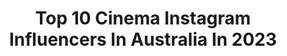 ---
title: Top 10 Cinema Instagram Influencers In Australia In 2023
description: >-
  Find top cinema Instagram influencers in Australia in 2023. Most popular hashtags: #penguinbloommovie #x50pro #s15.
platform: Instagram
hits: 71
text_top: Discover the most popular Instagram influencers on inBeat.
text_bottom: Our search engine has 71 Instagram influencers like this in Australia for you to collaborate.
profiles:
  - username: "benizzard"
    fullname: >-
      Ben Izzard
    bio: >-
      Cinematographer Canberra, AUS admin@benizzard.com
    location: "Australia"
    followers: 5161
    engagement: 1144
    commentsToLikes: 0.059738
    id: ck5hjxhfwhf5j0i11ke48hq36
    verified: false
    hashtags: "#dronefromhomeffa"
  - username: "jaxonfoale"
    fullname: >-
      Jek
    bio: >-
      Party til' you're farty 📺📽🆒🇦🇺 Cinematographer📍Perth/Goldcoast. Business: @dropmediacreative New Vlog¥¥
    location: "Australia"
    followers: 39268
    engagement: 196
    commentsToLikes: 0.016633
    id: ck0tuyup599ro0i19hyz8tfru
    verified: false
    hashtags: "#yehaww, #wuffin, #goboom, #ad"
  - username: "guillaumecornetfilms"
    fullname: >-
      Guillaume Cornet
    bio: >-
      🎥 Plant Powered Filmmaker 🎬 Cinematographer and founder @bluumediahouse 📍Currently creating on the Gold Coast w/ @emmaceolin
    location: "Australia"
    followers: 22615
    engagement: 459
    commentsToLikes: 0.018142
    id: ck5zoe65iqcyo0i14fqresuem
    verified: false
    hashtags: "#shotonvivo, #x50pro, #ad, #sony1224g"
  - username: "lexcello"
    fullname: >-
      Alexandra Adoncello
    bio: >-
      CINEMATOGRAPHER BOOKINGS - Contact below
    location: "Australia"
    followers: 8824
    engagement: 379
    commentsToLikes: 0.034347
    id: ck5ztv8lx16r20i14bz2ry072
    verified: false
    hashtags: ""
  - username: "penguinthemagpie"
    fullname: >-
      Penguin Bloom
    bio: >-
      International bestselling book now in 13 languages Netflix selected territories and Aust Cinema release Jan 2021
    location: "Australia"
    followers: 186269
    engagement: 530
    commentsToLikes: 0.019389
    id: ck0u0vcgiuxek0i19ya4thq0a
    verified: true
    hashtags: "#realpenguinbloom, #penguinbloom, #penguinbloommovie, #whatpenguinsaw"
  - username: "whereswalle"
    fullname: >-
      Steve Wall
    bio: >-
      Cinematographer. Director. Photographer. Mountain enthusiast. Sydney based. Latest film - - UNDONE out on iTunes May 22nd.
    location: "Australia"
    followers: 25091
    engagement: 215
    commentsToLikes: 0.031541
    id: ck0ublldxet5b0i19b4dw8950
    verified: false
    hashtags: "#littleoceanmonsters, #friendlybut, #fightforthebite, #framies"
  - username: "a.y.truong"
    fullname: >-
      Andrew Yuyi Truong
    bio: >-
      cinematographer asc mentee '19 film independent fellow '20 los angeles, ca
    location: "Australia"
    followers: 38568
    engagement: 397
    commentsToLikes: 0.007371
    id: ck0ubgaxwejy70i199ptewb3l
    verified: false
    hashtags: "#mamiya7, #yearoftherat"
  - username: "chrisbryanfilms"
    fullname: >-
      Chris Bryan
    bio: >-
      CINEMATOGRAPHER 🎥 Email or DM me for Bookings.
    location: "Australia"
    followers: 18796
    engagement: 262
    commentsToLikes: 0.027510
    id: ck0u9yp52axav0i19wirffdq8
    verified: false
    hashtags: "#phantomflex4k, #teahupoo, #humanmovement, #djironin2"
  - username: "ainraadik"
    fullname: >-
      Ain Raadik
    bio: >-
      director, cinematographer & photographer moments from movements co-founder @1814creative australia
    location: "Australia"
    followers: 16690
    engagement: 350
    commentsToLikes: 0.047768
    id: ck0u1t2uvxtll0i19llswpb46
    verified: false
    hashtags: ""
  - username: "dm_jon"
    fullname: >-
      Jon Pumfrey / DomesticMango
    bio: >-
      Aussie YouTubey 280,000+ Subscribers Automotive Cinematographer
    location: "Australia"
    followers: 64611
    engagement: 544
    commentsToLikes: 0.007163
    id: ck55k1vi0y9fc0i11djdkr6i1
    verified: false
    hashtags: "#s15, #fastandfurious, #domesticmango, #r34gtr"
---